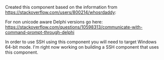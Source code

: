   Created this component based on the information from
  https://stackoverflow.com/users/800214/whosrdaddy:

  For non unicode aware Delphi versions go here:
  https://stackoverflow.com/questions/10598313/communicate-with-command-prompt-through-delphi


In order to use SSH using this component you will need to target Windows 64-bit mode.  I'm right now working on building a SSH component that uses this component.
